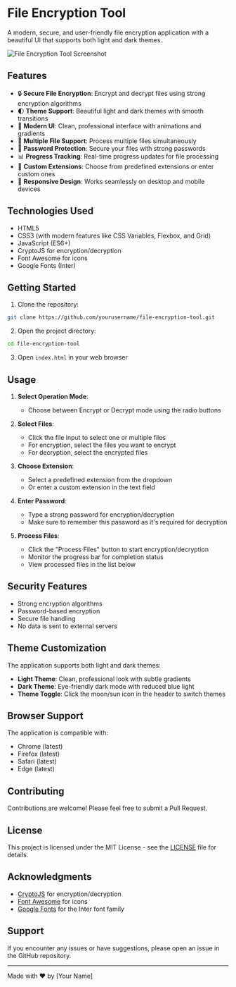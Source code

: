 # File Encryption Tool

A modern, secure, and user-friendly file encryption application with a beautiful UI that supports both light and dark themes.

![File Encryption Tool Screenshot](screenshot.png)

## Features

- 🔒 **Secure File Encryption**: Encrypt and decrypt files using strong encryption algorithms
- 🌓 **Theme Support**: Beautiful light and dark themes with smooth transitions
- 🎨 **Modern UI**: Clean, professional interface with animations and gradients
- 📁 **Multiple File Support**: Process multiple files simultaneously
- 🔑 **Password Protection**: Secure your files with strong passwords
- 📊 **Progress Tracking**: Real-time progress updates for file processing
- 🎯 **Custom Extensions**: Choose from predefined extensions or enter custom ones
- 📱 **Responsive Design**: Works seamlessly on desktop and mobile devices

## Technologies Used

- HTML5
- CSS3 (with modern features like CSS Variables, Flexbox, and Grid)
- JavaScript (ES6+)
- CryptoJS for encryption/decryption
- Font Awesome for icons
- Google Fonts (Inter)

## Getting Started

1. Clone the repository:
```bash
git clone https://github.com/yourusername/file-encryption-tool.git
```

2. Open the project directory:
```bash
cd file-encryption-tool
```

3. Open `index.html` in your web browser

## Usage

1. **Select Operation Mode**:
   - Choose between Encrypt or Decrypt mode using the radio buttons

2. **Select Files**:
   - Click the file input to select one or multiple files
   - For encryption, select the files you want to encrypt
   - For decryption, select the encrypted files

3. **Choose Extension**:
   - Select a predefined extension from the dropdown
   - Or enter a custom extension in the text field

4. **Enter Password**:
   - Type a strong password for encryption/decryption
   - Make sure to remember this password as it's required for decryption

5. **Process Files**:
   - Click the "Process Files" button to start encryption/decryption
   - Monitor the progress bar for completion status
   - View processed files in the list below

## Security Features

- Strong encryption algorithms
- Password-based encryption
- Secure file handling
- No data is sent to external servers

## Theme Customization

The application supports both light and dark themes:

- **Light Theme**: Clean, professional look with subtle gradients
- **Dark Theme**: Eye-friendly dark mode with reduced blue light
- **Theme Toggle**: Click the moon/sun icon in the header to switch themes

## Browser Support

The application is compatible with:
- Chrome (latest)
- Firefox (latest)
- Safari (latest)
- Edge (latest)

## Contributing

Contributions are welcome! Please feel free to submit a Pull Request.

## License

This project is licensed under the MIT License - see the [LICENSE](LICENSE) file for details.

## Acknowledgments

- [CryptoJS](https://github.com/brix/crypto-js) for encryption/decryption
- [Font Awesome](https://fontawesome.com/) for icons
- [Google Fonts](https://fonts.google.com/) for the Inter font family

## Support

If you encounter any issues or have suggestions, please open an issue in the GitHub repository.

---

Made with ❤️ by [Your Name] 
